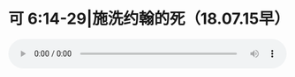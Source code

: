 # 可 6:14-29|施洗约翰的死（18.07.15早）

<audio style="width: 100%;" preload="false" controls controlslist="nodownload"><source src="//cdn.simai.ml/audio/mp3/old/26289.mp3" type="audio/mpeg">Your browser does not support the audio element.</audio>


